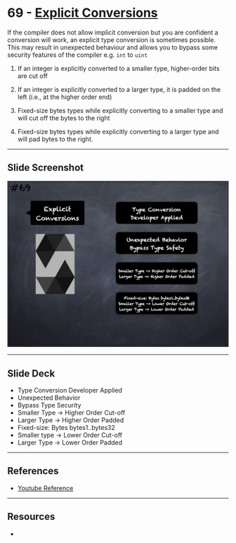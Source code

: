 # 69 - [Explicit Conversions](Explicit%20Conversions.md)
If the compiler does not allow implicit conversion but you are confident a conversion will work, an explicit type conversion is sometimes possible. This may result in unexpected behaviour and allows you to bypass some security features of the compiler e.g. `int` to `uint`

1.  If an integer is explicitly converted to a smaller type, higher-order bits are cut off
    
2.  If an integer is explicitly converted to a larger type, it is padded on the left (i.e., at the higher order end)
    
3.  Fixed-size bytes types while explicitly converting to a smaller type and will cut off the bytes to the right
    
4.  Fixed-size bytes types while explicitly converting to a larger type and will pad bytes to the right.

___
## Slide Screenshot
![069.png](../images/solidity101/069.png)
___
## Slide Deck
- Type Conversion Developer Applied
- Unexpected Behavior
- Bypass Type Security
- Smaller Type -> Higher Order Cut-off
- Larger Type -> Higher Order Padded
- Fixed-size: Bytes bytes1..bytes32
- Smaller type -> Lower Order Cut-off
- Larger Type -> Lower Order Padded
___
## References
- [Youtube Reference](https://youtu.be/WgU7KKKomMk?t=766)

___
## Resources
- 
